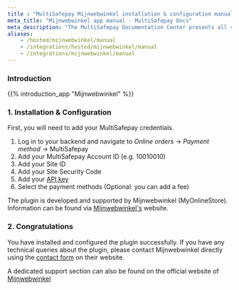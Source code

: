 ```yaml
---
title : "MultiSafepay Mijnwebwinkel installation & configuration manual"
meta_title: "Mijnwebwinkel app manual - MultiSafepay Docs"
meta_description: "The MultiSafepay Documentation Center presents all relevant information about our Plugins and API. You can also find support pages for payment methods, tools and general questions as well as the contact details of our Support and Integration Teams."
aliases: 
    - /hosted/mijnwebwinkel/manual
    - /integrations/hosted/mijnwebwinkel/manual
    - /integrations/mijnwebwinkel/manual
---
```

### Introduction

{{% introduction_app "Mijnwebwinkel" %}}

### 1. Installation & Configuration

First, you will need to add your MultiSafepay credentials.

1. Log in to your backend and navigate to _Online orders_ → _Payment method_ → MultiSafepay
2. Add your MultiSafepay Account ID (e.g. 10010010)
3. Add your Site ID
4. Add your Site Security Code
5. Add your [API key](/faq/general/glossary/#api-key)
6. Select the payment methods (Optional: you can add a fee)


The plugin is developed and supported by Mijnwebwinkel (MyOnlineStore). Information can be found via [Mijnwebwinkel's](https://www.mijnwebwinkel.nl/partner/multisafepay) website.

### 2. Congratulations

You have installed and configured the plugin successfully. If you have any technical queries about the plugin, please contact Mijnwebwinkel directly using the [contact form](https://www.mijnwebwinkel.nl/contactformulier) on their website.

A dedicated support section can also be found on the official website of [Mijnwebwinkel](https://www.mijnwebwinkel.nl/support)


